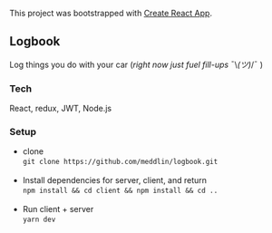 This project was bootstrapped with [Create React App](https://github.com/facebook/create-react-app).

## Logbook

Log things you do with your car (*right now just fuel fill-ups* ¯\\_(ツ)_/¯ )

### Tech

React, redux, JWT, Node.js

### Setup

- clone <br />
	```git clone https://github.com/meddlin/logbook.git``` <br /><br />
- Install dependencies for server, client, and return <br />
	```npm install && cd client && npm install && cd ..``` <br /><br />
- Run client + server <br />
	`yarn dev`
